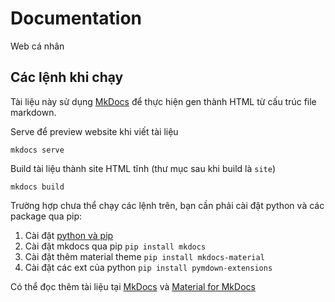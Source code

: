 # Documentation

Web cá nhân

## Các lệnh khi chạy

Tài liệu này sử dụng [MkDocs](https://www.mkdocs.org/) để thực hiện gen thành HTML từ cấu trúc file markdown.

Serve để preview website khi viết tài liệu

```
mkdocs serve
```

Build tài liệu thành site HTML tĩnh (thư mục sau khi build là `site`)

```
mkdocs build
```

Trường hợp chưa thể chạy các lệnh trên, bạn cần phải cài đặt python và các package qua pip:

1. Cài đặt [python và pip](https://www.python.org/downloads/)
2. Cài đặt mkdocs qua pip `pip install mkdocs`
3. Cài đặt thêm material theme `pip install mkdocs-material`
4. Cài đặt các ext của python `pip install pymdown-extensions`

Có thể đọc thêm tài liệu tại [MkDocs](https://www.mkdocs.org/) và [Material for MkDocs](https://squidfunk.github.io/mkdocs-material/)